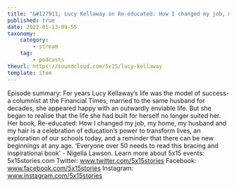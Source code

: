 ```yaml
---
title: "&#127911; Lucy Kellaway on Re-educated: How I changed my job, my home, my husband and my hair"
published: true
date: 2022-01-13-09-55
taxonomy:
    category:
        - stream
    tag:
        - podcasts
theurl: https://soundcloud.com/5x15/lucy-kellaway
template: item
---
```


Episode summary: For years Lucy Kellaway&rsquo;s life was the model of success- a columnist at the Financial Times, married to the same husband for decades, she appeared happy with an outwardly enviable life. But she began to realise that the life she had built for herself no longer suited her. Her book, Re-educated: How I changed my job, my home, my husband and my hair is a celebration of education&rsquo;s power to transform lives, an exploration of our schools today, and a reminder that there can be new beginnings at any age. &lsquo;Everyone over 50 needs to read this bracing and inspirational book&rsquo; - Nigella Lawson. Learn more about 5x15 events: 5x15stories.com Twitter: www.twitter.com/5x15stories Facebook: www.facebook.com/5x15stories Instagram: www.instagram.com/5x15stories
